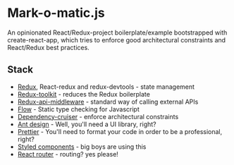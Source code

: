# Mark-o-matic.js

An opinionated React/Redux-project boilerplate/example bootstrapped with create-react-app, which tries to enforce good 
architectural constraints and React/Redux best practices.

## Stack

- [Redux](https://redux.js.org/), React-redux and redux-devtools - state management
- [Redux-toolkit](https://github.com/reduxjs/redux-toolkit) - reduces the Redux boilerplate
- [Redux-api-middleware](https://github.com/agraboso/redux-api-middleware) - standard way of calling external APIs
- [Flow](https://flow.org/) - Static type checking for Javascript
- [Dependency-cruiser](https://github.com/sverweij/dependency-cruiser) - enforce architectural constraints
- [Ant design](https://ant.design/) - Well, you'll need a UI library, right?
- [Prettier](https://prettier.io/) - You'll need to format your code in order to be a professional, right?
- [Styled components](https://www.styled-components.com/) - big boys are using this
- [React router](https://github.com/ReactTraining/react-router) - routing? yes please!

